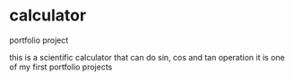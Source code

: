 # calculator
portfolio project

this is a scientific calculator that can do sin, cos and tan operation it is one of my first portfolio projects 
